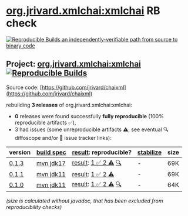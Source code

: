 [org.jrivard.xmlchai:xmlchai](https://central.sonatype.com/artifact/org.jrivard.xmlchai/xmlchai/versions) RB check
=======

[![Reproducible Builds](https://reproducible-builds.org/images/logos/rb.svg) an independently-verifiable path from source to binary code](https://reproducible-builds.org/)

## Project: [org.jrivard.xmlchai:xmlchai](https://central.sonatype.com/artifact/org.jrivard.xmlchai/xmlchai/versions) [![Reproducible Builds](https://img.shields.io/endpoint?url=https://raw.githubusercontent.com/jvm-repo-rebuild/reproducible-central/master/content/org/jrivard/xmlchai/badge.json)](https://github.com/jvm-repo-rebuild/reproducible-central/blob/master/content/org/jrivard/xmlchai/README.md)

Source code: [https://github.com/jrivard/chaixml](https://github.com/jrivard/chaixml)

rebuilding **3 releases** of org.jrivard.xmlchai:xmlchai:
- **0** releases were found successfully **fully reproducible** (100% reproducible artifacts :white_check_mark:),
- 3 had issues (some unreproducible artifacts :warning:, see eventual :mag: diffoscope and/or :memo: issue tracker links):

| version | [build spec](/BUILDSPEC.md) | [result](https://reproducible-builds.org/docs/jvm/): reproducible? | [stabilize](https://github.com/google/oss-rebuild/blob/main/cmd/stabilize/README.md) | size |
| -- | --------- | ------ | ------ | -- |
| [0.1.3](https://central.sonatype.com/artifact/org.jrivard.xmlchai/xmlchai/0.1.3/pom) | [mvn jdk17](xmlchai-0.1.3.buildspec) | [result](xmlchai-0.1.3.buildinfo): [1 :white_check_mark:  2 :warning:](xmlchai-0.1.3.buildcompare) [:mag:](xmlchai-0.1.3.diffoscope) | - | 69K |
| [0.1.1](https://central.sonatype.com/artifact/org.jrivard.xmlchai/xmlchai/0.1.1/pom) | [mvn jdk11](xmlchai-0.1.1.buildspec) | [result](xmlchai-0.1.1.buildinfo): [1 :white_check_mark:  2 :warning:](xmlchai-0.1.1.buildcompare) | - | 69K |
| [0.1.0](https://central.sonatype.com/artifact/org.jrivard.xmlchai/xmlchai/0.1.0/pom) | [mvn jdk11](xmlchai-0.1.0.buildspec) | [result](xmlchai-0.1.0.buildinfo): [1 :white_check_mark:  2 :warning:](xmlchai-0.1.0.buildcompare) [:mag:](xmlchai-0.1.0.diffoscope) | - | 64K |

<i>(size is calculated without javadoc, that has been excluded from reproducibility checks)</i>
